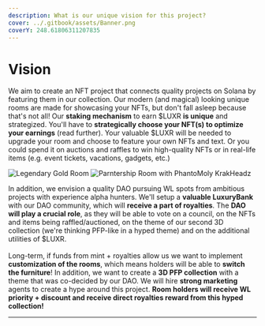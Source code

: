 ```yaml
---
description: What is our unique vision for this project?
cover: ../.gitbook/assets/Banner.png
coverY: 248.61806311207835
---
```


# Vision

We aim to create an NFT project that connects quality projects on Solana by featuring them in our collection. Our modern (and magical) looking unique rooms are made for showcasing your NFTs, but don't fall asleep because that's not all! Our **staking mechanism** to earn $LUXR **is unique** and strategized. You'll have to **strategically choose your NFT(s) to optimize your earnings** (read further). Your valuable $LUXR will be needed to upgrade your room and choose to feature your own NFTs and text. Or you could spend it on auctions and raffles to win high-quality NFTs or in real-life items (e.g. event tickets, vacations, gadgets, etc.)

![Legendary Gold Room](../.gitbook/assets/SneakPeek3.png) ![Parntership Room with PhantoMoly KrakHeadz](<../.gitbook/assets/SneakPeekPhantoMoly (2).png>)

In addition, we envision a quality DAO pursuing WL spots from ambitious projects with experience alpha hunters. We'll setup a **valuable LuxuryBank** with our DAO community, which will **receive a part of royalties**. The **DAO will play a crucial role**, as they will be able to vote on a council, on the NFTs and items being raffled/auctioned, on the theme of our second 3D collection (we're thinking PFP-like in a hyped theme) and on the additional utilities of $LUXR. \
\
Long-term, if funds from mint + royalties allow us we want to implement **customization of the rooms**, which means holders will be able to **switch the furniture**! In addition, we want to create a **3D PFP collection** with a theme that was co-decided by our DAO. We will hire **strong marketing** agents to create a hype around this project. **Room holders will receive WL priority + discount and receive direct royalties reward from this hyped collection!**

****
